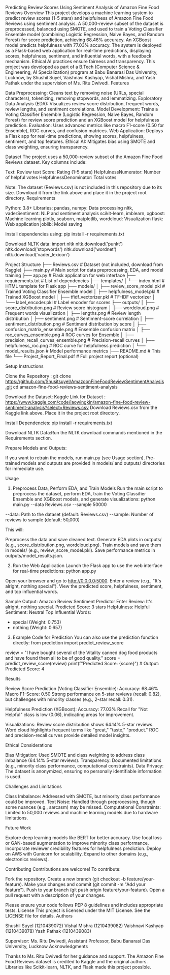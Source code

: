 Predicting Review Scores Using Sentiment Analysis of Amazon Fine Food Reviews
Overview
This project develops a machine learning system to predict review scores (1-5 stars) and helpfulness of Amazon Fine Food Reviews using sentiment analysis. A 50,000-review subset of the dataset is preprocessed, balanced using SMOTE, and used to train a Voting Classifier Ensemble model (combining Logistic Regression, Naive Bayes, and Random Forest) for score prediction, achieving 68.46% accuracy. An XGBoost model predicts helpfulness with 77.03% accuracy. The system is deployed as a Flask-based web application for real-time predictions, displaying scores, helpfulness, sentiment, and influential words, with a feedback mechanism. Ethical AI practices ensure fairness and transparency.
This project was developed as part of a B.Tech (Computer Science & Engineering, AI Specialization) program at Babu Banarasi Das University, Lucknow, by Shushil Suyel, Vaishnavi Kashyap, Vishal Mishra, and Yash Pathak under the supervision of Ms. Ritu Dwivedi.
Features

Data Preprocessing: Cleans text by removing noise (URLs, special characters), tokenizing, removing stopwords, and lemmatizing.
Exploratory Data Analysis (EDA): Visualizes review score distribution, frequent words, review lengths, and sentiment correlations.
Model Development: Trains a Voting Classifier Ensemble (Logistic Regression, Naive Bayes, Random Forest) for review score prediction and an XGBoost model for helpfulness prediction.
Evaluation: Uses advanced metrics like macro F1-score (0.50 for Ensemble), ROC curves, and confusion matrices.
Web Application: Deploys a Flask app for real-time predictions, showing scores, helpfulness, sentiment, and top features.
Ethical AI: Mitigates bias using SMOTE and class weighting, ensuring transparency.

Dataset
The project uses a 50,000-review subset of the Amazon Fine Food Reviews dataset. Key columns include:

Text: Review text
Score: Rating (1-5 stars)
HelpfulnessNumerator: Number of helpful votes
HelpfulnessDenominator: Total votes

Note: The dataset (Reviews.csv) is not included in this repository due to its size. Download it from the link above and place it in the project root directory.
Requirements

Python: 3.8+
Libraries:
pandas, numpy: Data processing
nltk, vaderSentiment: NLP and sentiment analysis
scikit-learn, imblearn, xgboost: Machine learning
plotly, seaborn, matplotlib, wordcloud: Visualization
flask: Web application
joblib: Model saving



Install dependencies using:
pip install -r requirements.txt

Download NLTK data:
import nltk
nltk.download('punkt')
nltk.download('stopwords')
nltk.download('wordnet')
nltk.download('vader_lexicon')

Project Structure
├── Reviews.csv               # Dataset (not included, download from Kaggle)
├── main.py                   # Main script for data preprocessing, EDA, and model training
├── app.py                    # Flask application for web interface
├── requirements.txt          # List of dependencies
├── templates/
│   └── index.html            # HTML template for Flask app
├── models/
│   ├── review_score_model.pkl    # Trained Voting Classifier Ensemble model
│   ├── helpfulness_model.pkl     # Trained XGBoost model
│   ├── tfidf_vectorizer.pkl      # TF-IDF vectorizer
│   └── label_encoder.pkl         # Label encoder for scores
├── outputs/
│   ├── score_distribution.png    # Review score histogram
│   ├── wordcloud.png             # Frequent words visualization
│   ├── lengths.png               # Review length distribution
│   ├── sentiment.png             # Sentiment-score correlation
│   ├── sentiment_distribution.png # Sentiment distribution by score
│   ├── confusion_matrix_ensemble.png # Ensemble confusion matrix
│   ├── roc_curves_ensemble.png   # ROC curves for Ensemble
│   ├── precision_recall_curves_ensemble.png # Precision-recall curves
│   ├── helpfulness_roc.png       # ROC curve for helpfulness prediction
│   └── model_results.json        # Model performance metrics
├── README.md                 # This file
└── Project_Report_Final.pdf  # Full project report (optional)

Setup Instructions

Clone the Repository : git clone https://github.com/Shusitsuyel/AmazoonFineFoodReviewSentimentAnalysis.git
cd amazon-fine-food-reviews-sentiment-analysis


Download the Dataset:
Kaggle Link for Dataset : https://www.kaggle.com/code/laowingkin/amazon-fine-food-review-sentiment-analysis?select=Reviews.csv
Download Reviews.csv from the Kaggle link above.
Place it in the project root directory.


Install Dependencies:
pip install -r requirements.txt


Download NLTK Data:Run the NLTK download commands mentioned in the Requirements section.

Prepare Models and Outputs:

If you want to retrain the models, run main.py (see Usage section).
Pre-trained models and outputs are provided in models/ and outputs/ directories for immediate use.



Usage
1. Preprocess Data, Perform EDA, and Train Models
Run the main script to preprocess the dataset, perform EDA, train the Voting Classifier Ensemble and XGBoost models, and generate visualizations:
python main.py --data Reviews.csv --sample 50000


--data: Path to the dataset (default: Reviews.csv)
--sample: Number of reviews to sample (default: 50,000)

This will:

Preprocess the data and save cleaned text.
Generate EDA plots in outputs/ (e.g., score_distribution.png, wordcloud.png).
Train models and save them in models/ (e.g., review_score_model.pkl).
Save performance metrics in outputs/model_results.json.

2. Run the Web Application
Launch the Flask app to use the web interface for real-time predictions:
python app.py


Open your browser and go to http://0.0.0.0:5000.
Enter a review (e.g., "It's alright, nothing special").
View the predicted score, helpfulness, sentiment, and top influential words.

Sample Output:
Amazon Review Sentiment Predictor
Enter Review: It's alright, nothing special.
Predicted Score: 3 stars
Helpfulness: Helpful
Sentiment: Neutral
Top Influential Words:
- special (Weight: 0.753)
- nothing (Weight: 0.657)

3. Example Code for Prediction
You can also use the prediction function directly:
from prediction import predict_review_score

review = "I have bought several of the Vitality canned dog food products and have found them all to be of good quality."
score = predict_review_score(review)
print(f"Predicted Score: {score}")  # Output: Predicted Score: 4

Results

Review Score Prediction (Voting Classifier Ensemble):
Accuracy: 68.46%
Macro F1-Score: 0.50
Strong performance on 5-star reviews (recall: 0.82), but challenges with minority classes (e.g., 2-star recall: 0.31).


Helpfulness Prediction (XGBoost):
Accuracy: 77.03%
Recall for "Not Helpful" class is low (0.06), indicating areas for improvement.


Visualizations:
Review score distribution shows 64.14% 5-star reviews.
Word cloud highlights frequent terms like "great," "taste," "product."
ROC and precision-recall curves provide detailed model insights.



Ethical Considerations

Bias Mitigation: Used SMOTE and class weighting to address class imbalance (64.14% 5-star reviews).
Transparency: Documented limitations (e.g., minority class performance, computational constraints).
Data Privacy: The dataset is anonymized, ensuring no personally identifiable information is used.

Challenges and Limitations

Class Imbalance: Addressed with SMOTE, but minority class performance could be improved.
Text Noise: Handled through preprocessing, though some nuances (e.g., sarcasm) may be missed.
Computational Constraints: Limited to 50,000 reviews and machine learning models due to hardware limitations.

Future Work

Explore deep learning models like BERT for better accuracy.
Use focal loss or GAN-based augmentation to improve minority class performance.
Incorporate reviewer credibility features for helpfulness prediction.
Deploy on AWS with Gunicorn for scalability.
Expand to other domains (e.g., electronics reviews).

Contributing
Contributions are welcome! To contribute:

Fork the repository.
Create a new branch (git checkout -b feature/your-feature).
Make your changes and commit (git commit -m "Add your feature").
Push to your branch (git push origin feature/your-feature).
Open a pull request with a description of your changes.

Please ensure your code follows PEP 8 guidelines and includes appropriate tests.
License
This project is licensed under the MIT License. See the LICENSE file for details.
Authors

Shushil Suyel (1210439072)
Vishal Mishra (1210439082)
Vaishnavi Kashyap (1210439078)
Yash Pathak (1210439083)

Supervisor: Ms. Ritu Dwivedi, Assistant Professor, Babu Banarasi Das University, Lucknow
Acknowledgments

Thanks to Ms. Ritu Dwivedi for her guidance and support.
The Amazon Fine Food Reviews dataset is credited to Kaggle and the original authors.
Libraries like Scikit-learn, NLTK, and Flask made this project possible.



